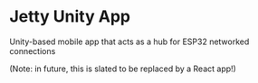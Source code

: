 # Jetty Unity App
Unity-based mobile app that acts as a hub for ESP32 networked connections

(Note: in future, this is slated to be replaced by a React app!)
